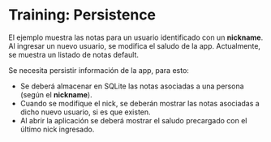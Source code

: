 Training: Persistence
===================

El ejemplo muestra las notas para un usuario identificado con un **nickname**.
Al ingresar un nuevo usuario, se modifica el saludo de la app. Actualmente, se muestra un listado de notas default.

Se necesita persistir información de la app, para esto:
- Se deberá almacenar en SQLite las notas asociadas a una persona (según el **nickname**).
- Cuando se modifique el nick, se deberán mostrar las notas asociadas a dicho nuevo usuario, si es que existen.
- Al abrir la aplicación se deberá mostrar el saludo precargado con el último nick ingresado.
